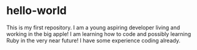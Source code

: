 # hello-world
This is my first repository. I am a young aspiring developer living and working in the big apple! 
I am learning how to code and possibly learning Ruby in the very near future! I have some experience coding already. 

